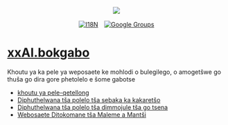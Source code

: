 <p align="center"><a href="https://wac.tax"><img src="https://cdn.jsdelivr.net/gh/wactax/img/logo.svg"/></a></p><p align="center"><a href="https://github.com/wactax/wac.tax/blob/main/doc/README.md#readme"><img alt="I18N" src="https://cdn.jsdelivr.net/gh/wactax/img/t.svg"/></a>　<a href="https://groups.google.com/u/2/g/wactax"><img alt="Google Groups" src="https://cdn.jsdelivr.net/gh/wactax/img/g-groups.svg"/></a></p>

# [xxAI.bokgabo](https://xxAI.art)

Khoutu ya ka pele ya weposaete ke mohlodi o bulegilego, o amogetšwe go thuša go dira gore phetolelo e šome gabotse

* [khoutu ya pele-qetellong](https://github.com/xxai-art/web)
* [Diphuthelwana tša polelo tša sebaka ka kakaretšo](https://github.com/xxai-art/web/tree/main/i18n)
* [Diphuthelwana tša polelo tša dimmojule tša go tsena](https://github.com/wacpkg/user/tree/main/ui.i18n)
* [Webosaete Ditokomane tša Maleme a Mantši](https://github.com/xxai-doc)
